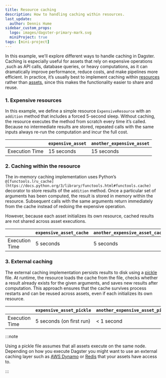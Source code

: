 ```yaml
---
title: Resource caching
description: How to handling caching within resources.
last_update:
  author: Dennis Hume
sidebar_custom_props:
  logo: images/dagster-primary-mark.svg
  miniProject: true
tags: [mini-project]
---
```




In this example, we'll explore different ways to handle caching in Dagster. Caching is especially useful for assets that rely on expensive operations ,such as API calls, database queries, or heavy computations, as it can dramatically improve performance, reduce costs, and make pipelines more efficient. In practice, it’s usually best to implement caching within [resources](/guides/build/external-resources) rather than [assets](/guides/build/assets), since this makes the functionality easier to share and reuse.

### 1. Expensive resources

In this example, we define a simple resource `ExpensiveResource` with an `addition` method that includes a forced 5-second sleep. Without caching, the resource executes the method from scratch every time it’s called. Because no intermediate results are stored, repeated calls with the same inputs always re-run the computation and incur the full cost.

<CodeExample
  path="docs_projects/project_mini/src/project_mini/defs/resource_caching/expensive_resource.py"
  language="python"
  title="src/project_mini/defs/resource_caching/expensive_resource.py"
/>

|                | `expensive_asset` | `another_expensive_asset` |
| -------------- | ----------------- | ------------------------- |
| Execution Time | 15 seconds        | 15 seconds                |

### 2. Caching within the resource

The in-memory caching implementation uses Python’s `@[functools.lru_cache](https://docs.python.org/3/library/functools.html#functools.cache)` decorator to store results of the `addition` method. Once a particular set of arguments has been computed, the result is stored in memory within the resource. Subsequent calls with the same arguments return immediately from the cache instead of redoing the expensive operation.

However, because each asset initializes its own resource, cached results are not shared across asset executions.

<CodeExample
  path="docs_projects/project_mini/src/project_mini/defs/resource_caching/expensive_resource_cache.py"
  language="python"
  title="src/project_mini/defs/assets.py"
/>

|                | `expensive_asset_cache` | `another_expensive_asset_cache` |
| -------------- | ----------------------- | ------------------------------- |
| Execution Time | 5 seconds               | 5 seconds                       |

### 3. External caching

The external caching implementation persists results to disk using a [pickle](https://docs.python.org/3/library/pickle.html) file. At runtime, the resource loads the cache from the file, checks whether a result already exists for the given arguments, and saves new results after computation. This approach ensures that the cache survives process restarts and can be reused across assets, even if each initializes its own resource.

<CodeExample
  path="docs_projects/project_mini/src/project_mini/defs/resource_caching/expensive_resource_pickle.py"
  language="python"
  title="src/project_mini/defs/assets.py"
/>

|                | `expensive_asset_pickle` | `another_expensive_asset_pickle` |
| -------------- | ------------------------ | -------------------------------- |
| Execution Time | 5 seconds (on first run) | < 1 second                       |

:::note

Using a pickle file assumes that all assets execute on the same node. Depending on how you execute Dagster you might want to use an external caching layer such as [AWS Dynamo](https://aws.amazon.com/dynamodb/) or [Redis](https://redis.io/) that your assets have access to.

:::